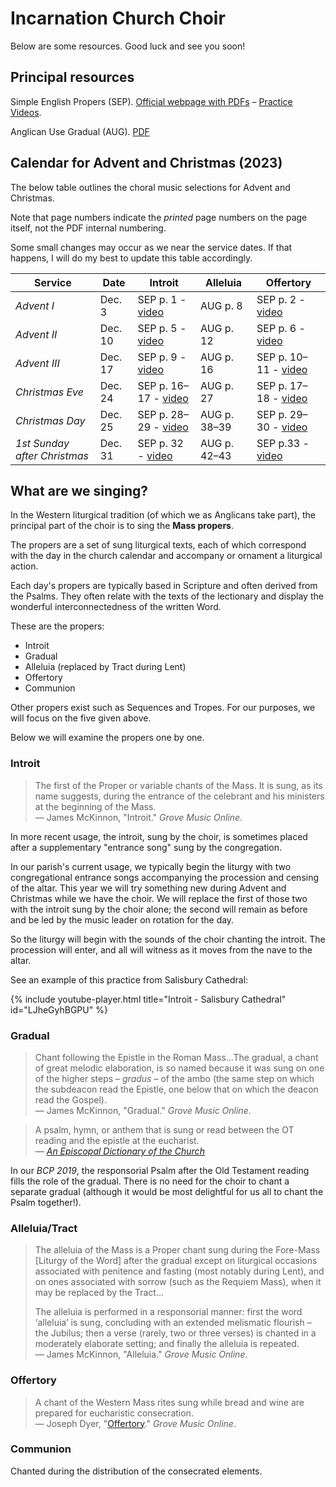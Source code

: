 # Incarnation Church Choir

Below are some resources. Good luck and see you soon!

## Principal resources

Simple English Propers (SEP). [Official webpage with PDFs](https://musicasacra.com/additional-publications/sep/) – [Practice Videos](https://www.youtube.com/playlist?list=PLxbhZKZL8q5r6mJrDROL0Cchu9D-C2mKC).

Anglican Use Gradual (AUG). [PDF](http://anglicanhistory.org/music/gradual/gradual.pdf)

## Calendar for Advent and Christmas (2023)

The below table outlines the choral music selections for Advent and Christmas.

Note that page numbers indicate the _printed_ page numbers on the page itself, not the PDF internal numbering.

Some small changes may occur as we near the service dates. If that happens, I will do my best to update this table accordingly.

Service   | Date | Introit | Alleluia | Offertory |
----------|---------|----------|----------|-----------|
_Advent I_   | Dec. 3 | SEP p. 1 - [video](https://www.youtube.com/watch?v=-lt6ESPNbbs&list=PLxbhZKZL8q5r6mJrDROL0Cchu9D-C2mKC&index=1&pp=iAQB8AUB)    | AUG p. 8      | SEP p. 2 - [video](https://www.youtube.com/watch?v=Q0tm6QMZIhs&list=PLxbhZKZL8q5r6mJrDROL0Cchu9D-C2mKC&index=2&pp=iAQB8AUB)       |
_Advent II_  | Dec. 10 | SEP p. 5  - [video](https://www.youtube.com/watch?v=lE93Et2HAww&list=PLxbhZKZL8q5r6mJrDROL0Cchu9D-C2mKC&index=4&pp=iAQB8AUB)   | AUG p. 12      | SEP p. 6 - [video](https://www.youtube.com/watch?v=VotZIBGJC04&list=PLxbhZKZL8q5r6mJrDROL0Cchu9D-C2mKC&index=5&pp=iAQB8AUB)       |
_Advent III_ | Dec. 17 | SEP p. 9 - [video](https://www.youtube.com/watch?v=NEQje03_-so&list=PLxbhZKZL8q5r6mJrDROL0Cchu9D-C2mKC&index=7&pp=iAQB8AUB)    | AUG p. 16      | SEP p. 10–11 - [video](https://www.youtube.com/watch?v=5g4LMhbFy30&list=PLxbhZKZL8q5r6mJrDROL0Cchu9D-C2mKC&index=8&pp=iAQB8AUB)       |
_Christmas Eve_  | Dec. 24 | SEP p. 16–17 - [video](https://www.youtube.com/watch?v=turl7QJaDtg&list=PLxbhZKZL8q5r6mJrDROL0Cchu9D-C2mKC&index=13&pp=iAQB8AUB)   | AUG p. 27      | SEP p. 17–18 - [video](https://www.youtube.com/watch?v=lc6DSzMfJPU&list=PLxbhZKZL8q5r6mJrDROL0Cchu9D-C2mKC&index=14&pp=iAQB8AUB)       |
_Christmas Day_  | Dec. 25 | SEP p. 28–29 - [video](https://www.youtube.com/watch?v=YnB1S-q2vuw&list=PLxbhZKZL8q5r6mJrDROL0Cchu9D-C2mKC&index=22&pp=iAQB8AUB)   | AUG p. 38–39      | SEP p. 29–30 - [video](https://www.youtube.com/watch?v=j2XofVJs7Eo&list=PLxbhZKZL8q5r6mJrDROL0Cchu9D-C2mKC&index=23&pp=iAQB8AUB)       |
_1st Sunday after Christmas_  | Dec. 31 | SEP p. 32 - [video](https://vimeo.com/26385170) | AUG p. 42–43      | SEP p.33 - [video](https://vimeo.com/26870878)       |


## What are we singing?

In the Western liturgical tradition (of which we as Anglicans take part), the principal part of the choir is to sing the **Mass propers**.

The propers are a set of sung liturgical texts, each of which correspond with the day in the church calendar and accompany or ornament a liturgical action.

Each day's propers are typically based in Scripture and often derived from the Psalms. They often relate with the texts of the lectionary and display the wonderful interconnectedness of the written Word.

These are the propers:

- Introit
- Gradual
- Alleluia (replaced by Tract during Lent)
- Offertory
- Communion

Other propers exist such as Sequences and Tropes. For our purposes, we will focus on the five given above.

Below we will examine the propers one by one.

### Introit

> The first of the Proper or variable chants of the Mass. It is sung, as its name suggests, during the entrance of the celebrant and his ministers at the beginning of the Mass.
\
> — James McKinnon, "Introit." _Grove Music Online_.

In more recent usage, the introit, sung by the choir, is sometimes placed after a supplementary "entrance song" sung by the congregation.

In our parish's current usage, we typically begin the liturgy with two congregational entrance songs accompanying the procession and censing of the altar. This year we will try something new during Advent and Christmas while we have the choir. We will replace the first of those two with the introit sung by the choir alone; the second will remain as before and be led by the music leader on rotation for the day.

So the liturgy will begin with the sounds of the choir chanting the introit. The procession will enter, and all will witness as it moves from the nave to the altar.

See an example of this practice from Salisbury Cathedral:

{% include youtube-player.html title="Introit - Salisbury Cathedral" id="LJheGyhBGPU" %}

### Gradual

> Chant following the Epistle in the Roman Mass…The gradual, a chant of great melodic elaboration, is so named because it was sung on one of the higher steps – _gradus_ – of the ambo (the same step on which the subdeacon read the Epistle, one below that on which the deacon read the Gospel).
\
> — James McKinnon, "Gradual." _Grove Music Online_.

> A psalm, hymn, or anthem that is sung or read between the OT reading and the epistle at the eucharist.
\
> — [_An Episcopal Dictionary of the Church_](https://www.episcopalchurch.org/glossary/gradual)

In our _BCP 2019_, the responsorial Psalm after the Old Testament reading fills the role of the gradual. There is no need for the choir to chant a separate gradual (although it would be most delightful for us all to chant the Psalm together!).

### Alleluia/Tract

> The alleluia of the Mass is a Proper chant sung during the Fore-Mass [Liturgy of the Word] after the gradual except on liturgical occasions associated with penitence and fasting (most notably during Lent), and on ones associated with sorrow (such as the Requiem Mass), when it may be replaced by the Tract…
>
> The alleluia is performed in a responsorial manner: first the word ‘alleluia’ is sung, concluding with an extended melismatic flourish – the Jubilus; then a verse (rarely, two or three verses) is chanted in a moderately elaborate setting; and finally the alleluia is repeated. 
\
> — James McKinnon, "Alleluia." _Grove Music Online_.

### Offertory

> A chant of the Western Mass rites sung while bread and wine are prepared for eucharistic consecration. \
> — Joseph Dyer, "[Offertory](https://doi-org.uc.idm.oclc.org/10.1093/gmo/9781561592630.article.20272)." _Grove Music Online_.

### Communion

Chanted during the distribution of the consecrated elements.
